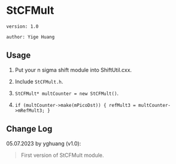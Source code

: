 # StCFMult

`version: 1.0`

`author: Yige Huang`

## Usage

1. Put your n sigma shift module into ShiftUtil.cxx.

2. Include `StCFMult.h`.

3. `StCFMult* multCounter = new StCFMult()`.

4. `if (multCounter->make(mPicoDst)) { refMult3 = multCounter->mRefMult3; }`

## Change Log

05.07.2023 by yghuang (v1.0):

> First version of StCFMult module.
